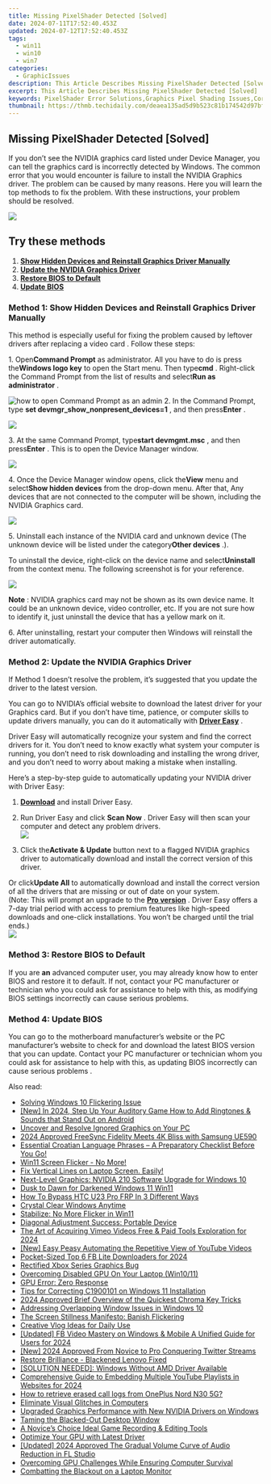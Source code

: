 ```yaml
---
title: Missing PixelShader Detected [Solved]
date: 2024-07-11T17:52:40.453Z
updated: 2024-07-12T17:52:40.453Z
tags:
  - win11
  - win10
  - win7
categories:
  - GraphicIssues
description: This Article Describes Missing PixelShader Detected [Solved]
excerpt: This Article Describes Missing PixelShader Detected [Solved]
keywords: PixelShader Error Solutions,Graphics Pixel Shading Issues,Correcting PixelShader Problems [Guide],Fixing Missing PixelShader Error,Pixel Shader Debugging Tips,Solving Graphics Rendering Errors [Technical],How To Fix PixelShader Missing [Detailed Solution]
thumbnail: https://thmb.techidaily.com/deaea135ad5d9b523c81b174542d97bf19684476eed26249d5d0957bb4c9f421.jpg
---
```


## Missing PixelShader Detected [Solved]

 If you don’t see the NVIDIA graphics card listed under Device Manager, you can tell the graphics card is incorrectly detected by Windows. The common error that you would encounter is failure to install the NVIDIA Graphics driver. The problem can be caused by many reasons. Here you will learn the top methods to fix the problem. With these instructions, your problem should be resolved.

![](https://images.drivereasy.com/wp-content/uploads/2021/05/device-manager-graphics-card.jpg)

## Try these methods

1. **[Show Hidden Devices and Reinstall Graphics Driver Manually](#h-method-1-show-hidden-devices-and-reinstall-graphics-driver-manually)**
2. **[Update the NVIDIA Graphics Driver](#h-method-2-update-the-nvidia-graphics-driver)**
3. **[Restore BIOS to Default](#h-method-3-restore-bios-to-default)**
4. **[Update BIOS](#h-method-4-update-bios)**

### **Method 1: Show Hidden Devices and Reinstall Graphics Driver Manually**

 This method is especially useful for fixing the problem caused by leftover drivers after replacing a video card . Follow these steps:

 1\. Open**Command Prompt** as administrator. All you have to do is press the**Windows logo key** to open the Start menu. Then type**cmd** . Right-click the Command Prompt from the list of results and select**Run as administrator** .

![how to open Command Prompt as an admin](https://images.drivereasy.com/wp-content/uploads/2023/10/win11-Command-Prompt-Run-as-administrator.jpg) [](https://tools.techidaily.com/drivereasy/download/)
 2\. In the Command Prompt, type **set devmgr\_show\_nonpresent\_devices=1** , and then press**Enter** .

![](https://images.drivereasy.com/wp-content/uploads/2023/10/win11-Command-Prompt-set-devmgr_show_nonpresent_devices1.jpg)

 3\. At the same Command Prompt, type**start devmgmt.msc** , and then press**Enter** . This is to open the Device Manager window.

![](https://images.drivereasy.com/wp-content/uploads/2023/10/win11-Command-Prompt-start-devmgmt.msc_.jpg)

 4\. Once the Device Manager window opens, click the**View** menu and select**Show hidden devices** from the drop-down menu. After that, Any devices that are not connected to the computer will be shown, including the NVIDIA Graphics card.

![](https://images.drivereasy.com/wp-content/uploads/2023/10/win11-Device-Manager-View-Show-hiddens-devices.jpg)

 5\. Uninstall each instance of the NVIDIA card and unknown device (The unknown device will be listed under the category**Other devices** .).

 To uninstall the device, right-click on the device name and select**Uninstall** from the context menu. The following screenshot is for your reference.

![](https://images.drivereasy.com/wp-content/uploads/2023/10/win11-Device-Manager-Other-devices-Uninstall.jpg)

**Note** : NVIDIA graphics card may not be shown as its own device name. It could be an unknown device, video controller, etc. If you are not sure how to identify it, just uninstall the device that has a yellow mark on it.

 6\. After uninstalling, restart your computer then Windows will reinstall the driver automatically.

### Method 2: Update the NVIDIA Graphics Driver

 If Method 1 doesn’t resolve the problem, it’s suggested that you update the driver to the latest version.

 You can go to NVIDIA’s official website to download the latest driver for your Graphics card. But if you don’t have time, patience, or computer skills to update drivers manually, you can do it automatically with [**Driver Easy**](https://tools.techidaily.com/drivereasy/download/) .

 Driver Easy will automatically recognize your system and find the correct drivers for it. You don’t need to know exactly what system your computer is running, you don’t need to risk downloading and installing the wrong driver, and you don’t need to worry about making a mistake when installing.

 Here’s a step-by-step guide to automatically updating your NVIDIA driver with Driver Easy:

 1) **[Download](https://tools.techidaily.com/drivereasy/download/)**  and install Driver Easy.

 2) Run Driver Easy and click **Scan Now** . Driver Easy will then scan your computer and detect any problem drivers.  
![](https://www.drivereasy.com/wp-content/uploads/2024/05/DE-scan-now-6.0.jpg)

 3) Click the**Activate & Update** button next to a flagged NVIDIA graphics driver to automatically download and install the correct version of this driver.

 Or click**Update All** to automatically download and install the correct version of all the drivers that are missing or out of date on your system.  
 (Note: This will prompt an upgrade to the **[Pro version](https://tools.techidaily.com/drivereasy/download/)**  . Driver Easy offers a 7-day trial period with access to premium features like high-speed downloads and one-click installations. You won’t be charged until the trial ends.)  
![](https://www.drivereasy.com/wp-content/uploads/2016/11/DE-update-all-NVIDIA-6.0.jpg)

### **Method 3: Restore BIOS to Default**

 If you are **an** advanced computer user, you may already know how to enter BIOS and restore it to default. If not, contact your PC manufacturer or technician who you could ask for assistance to help with this, as modifying BIOS settings incorrectly can cause serious problems.

### **Method 4: Update BIOS**

 You can go to the motherboard manufacturer’s website or the PC manufacturer’s website to check for and download the latest BIOS version that you can update. Contact your PC manufacturer or technician whom you could ask for assistance to help with this, as updating BIOS incorrectly can cause serious problems .

<ins class="adsbygoogle"
     style="display:block"
     data-ad-format="autorelaxed"
     data-ad-client="ca-pub-7571918770474297"
     data-ad-slot="1223367746"></ins>



<ins class="adsbygoogle"
     style="display:block"
     data-ad-client="ca-pub-7571918770474297"
     data-ad-slot="8358498916"
     data-ad-format="auto"
     data-full-width-responsive="true"></ins>



<span class="atpl-alsoreadstyle">Also read:</span>
<div><ul>
<li><a href="https://graphic-issues.techidaily.com/solving-windows-10-flickering-issue/"><u>Solving Windows 10 Flickering Issue</u></a></li>
<li><a href="https://fox-helps.techidaily.com/new-in-2024-step-up-your-auditory-game-how-to-add-ringtones-and-sounds-that-stand-out-on-android/"><u>[New] In 2024, Step Up Your Auditory Game  How to Add Ringtones & Sounds that Stand Out on Android</u></a></li>
<li><a href="https://graphic-issues.techidaily.com/uncover-and-resolve-ignored-graphics-on-your-pc/"><u>Uncover and Resolve Ignored Graphics on Your PC</u></a></li>
<li><a href="https://some-knowledge.techidaily.com/2024-approved-freesync-fidelity-meets-4k-bliss-with-samsung-ue590/"><u>2024 Approved  FreeSync Fidelity Meets 4K Bliss with Samsung UE590</u></a></li>
<li><a href="https://mondly-stories.techidaily.com/1719581402709-essential-croatian-language-phrases-a-preparatory-checklist-before-you-go/"><u>Essential Croatian Language Phrases – A Preparatory Checklist Before You Go!</u></a></li>
<li><a href="https://graphic-issues.techidaily.com/1719818332766-win11-screen-flicker-no-more/"><u>Win11 Screen Flicker - No More!</u></a></li>
<li><a href="https://graphic-issues.techidaily.com/1719817910025-fix-vertical-lines-on-laptop-screen-easily/"><u>Fix Vertical Lines on Laptop Screen. Easily!</u></a></li>
<li><a href="https://graphic-issues.techidaily.com/next-level-graphics-nvidia-210-software-upgrade-for-windows-10/"><u>Next-Level Graphics: NVIDIA 210 Software Upgrade for Windows 10</u></a></li>
<li><a href="https://graphic-issues.techidaily.com/dusk-to-dawn-for-darkened-windows-11-win11/"><u>Dusk to Dawn for Darkened Windows 11 Win11</u></a></li>
<li><a href="https://android-frp.techidaily.com/how-to-bypass-htc-u23-pro-frp-in-3-different-ways-by-drfone-android/"><u>How To Bypass HTC U23 Pro FRP In 3 Different Ways</u></a></li>
<li><a href="https://graphic-issues.techidaily.com/crystal-clear-windows-anytime/"><u>Crystal Clear Windows Anytime</u></a></li>
<li><a href="https://graphic-issues.techidaily.com/stabilize-no-more-flicker-in-win11/"><u>Stabilize: No More Flicker in Win11</u></a></li>
<li><a href="https://graphic-issues.techidaily.com/diagonal-adjustment-success-portable-device/"><u>Diagonal Adjustment Success: Portable Device</u></a></li>
<li><a href="https://vimeo-videos.techidaily.com/the-art-of-acquiring-vimeo-videos-free-and-paid-tools-exploration-for-2024/"><u>The Art of Acquiring Vimeo Videos  Free & Paid Tools Exploration for 2024</u></a></li>
<li><a href="https://youtube-video-recordings.techidaily.com/new-easy-peasy-automating-the-repetitive-view-of-youtube-videos/"><u>[New] Easy Peasy  Automating the Repetitive View of YouTube Videos</u></a></li>
<li><a href="https://facebook-clips.techidaily.com/pocket-sized-top-6-fb-lite-downloaders-for-2024/"><u>Pocket-Sized  Top 6 FB Lite Downloaders for 2024</u></a></li>
<li><a href="https://graphic-issues.techidaily.com/rectified-xbox-series-graphics-bug/"><u>Rectified Xbox Series Graphics Bug</u></a></li>
<li><a href="https://graphic-issues.techidaily.com/overcoming-disabled-gpu-on-your-laptop-win1011/"><u>Overcoming Disabled GPU On Your Laptop (Win10/11)</u></a></li>
<li><a href="https://graphic-issues.techidaily.com/gpu-error-zero-response/"><u>GPU Error: Zero Response</u></a></li>
<li><a href="https://graphic-issues.techidaily.com/tips-for-correcting-c1900101-on-windows-11-installation/"><u>Tips for Correcting C1900101 on Windows 11 Installation</u></a></li>
<li><a href="https://youtube-clips.techidaily.com/2024-approved-brief-overview-of-the-quickest-chroma-key-tricks/"><u>2024 Approved  Brief Overview of the Quickest Chroma Key Tricks</u></a></li>
<li><a href="https://graphic-issues.techidaily.com/addressing-overlapping-window-issues-in-windows-10/"><u>Addressing Overlapping Window Issues in Windows 10</u></a></li>
<li><a href="https://graphic-issues.techidaily.com/the-screen-stillness-manifesto-banish-flickering/"><u>The Screen Stillness Manifesto: Banish Flickering</u></a></li>
<li><a href="https://youtube-video-recordings.techidaily.com/creative-vlog-ideas-for-daily-use/"><u>Creative Vlog Ideas for Daily Use</u></a></li>
<li><a href="https://facebook-clips.techidaily.com/updated-fb-video-mastery-on-windows-and-mobile-a-unified-guide-for-users-for-2024/"><u>[Updated] FB Video Mastery on Windows & Mobile  A Unified Guide for Users for 2024</u></a></li>
<li><a href="https://twitter-videos.techidaily.com/new-2024-approved-from-novice-to-pro-conquering-twitter-streams/"><u>[New] 2024 Approved  From Novice to Pro  Conquering Twitter Streams</u></a></li>
<li><a href="https://graphic-issues.techidaily.com/restore-brilliance-blackened-lenovo-fixed/"><u>Restore Brilliance - Blackened Lenovo Fixed</u></a></li>
<li><a href="https://graphic-issues.techidaily.com/solution-needed-windows-without-amd-driver-available/"><u>[SOLUTION NEEDED]: Windows Without AMD Driver Available</u></a></li>
<li><a href="https://youtube-videos.techidaily.com/comprehensive-guide-to-embedding-multiple-youtube-playlists-in-websites-for-2024/"><u>Comprehensive Guide to Embedding Multiple YouTube Playlists in Websites for 2024</u></a></li>
<li><a href="https://blog-min.techidaily.com/how-to-retrieve-erased-call-logs-from-oneplus-nord-n30-5g-by-fonelab-android-recover-call-logs/"><u>How to retrieve erased call logs from OnePlus Nord N30 5G?</u></a></li>
<li><a href="https://graphic-issues.techidaily.com/eliminate-visual-glitches-in-computers/"><u>Eliminate Visual Glitches in Computers</u></a></li>
<li><a href="https://graphic-issues.techidaily.com/upgraded-graphics-performance-with-new-nvidia-drivers-on-windows/"><u>Upgraded Graphics Performance with New NVIDIA Drivers on Windows</u></a></li>
<li><a href="https://graphic-issues.techidaily.com/taming-the-blacked-out-desktop-window/"><u>Taming the Blacked-Out Desktop Window</u></a></li>
<li><a href="https://desktop-recording.techidaily.com/a-novices-choice-ideal-game-recording-and-editing-tools/"><u>A Novice’s Choice  Ideal Game Recording & Editing Tools</u></a></li>
<li><a href="https://graphic-issues.techidaily.com/optimize-your-gpu-with-latest-driver/"><u>Optimize Your GPU with Latest Driver</u></a></li>
<li><a href="https://fox-cloud.techidaily.com/updated-2024-approved-the-gradual-volume-curve-of-audio-reduction-in-fl-studio/"><u>[Updated] 2024 Approved  The Gradual Volume Curve of Audio Reduction in FL Studio</u></a></li>
<li><a href="https://graphic-issues.techidaily.com/overcoming-gpu-challenges-while-ensuring-computer-survival/"><u>Overcoming GPU Challenges While Ensuring Computer Survival</u></a></li>
<li><a href="https://graphic-issues.techidaily.com/combatting-the-blackout-on-a-laptop-monitor/"><u>Combatting the Blackout on a Laptop Monitor</u></a></li>
</ul></div>
